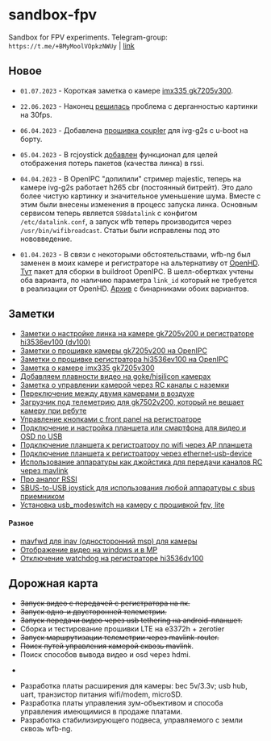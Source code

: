 # sandbox-fpv
Sandbox for FPV experiments. Telegram-group: `https://t.me/+BMyMoolVOpkzNWUy` | [link](https://t.me/+BMyMoolVOpkzNWUy)

## Новое
* `01.07.2023` - Короткая заметка о камере [imx335 gk7205v300](notes_imx335_gk7205v300.md).

* `22.06.2023` - Наконец [решилась](gkrcparams.md) проблема с дерганностью картинки на 30fps.

* `06.04.2023` - Добавлена [прошивка coupler](notes_start_ivg-g2s.md#L33) для ivg-g2s с u-boot на борту.

* `05.04.2023` - В rcjoystick [добавлен](rcjoystick.md#rssi) функционал для целей отображения потерь пакетов (качества линка) в rssi.

* `04.04.2023` - В OpenIPC "допилили" стример majestic, теперь на камере ivg-g2s работает h265 cbr (постоянный битрейт). Это дало более чистую картинку и значительное уменьшение шума. Вместе с этим были внесены изменения в процесс запуска линка. Основным сервисом теперь является `S98datalink` с конфигом `/etc/datalink.conf`, а запуск wfb теперь производится через `/usr/bin/wifibroadcast`. Статьи были исправлены под это нововведение.

* `01.04.2023` - В связи с некоторыми обстоятельствами, wfb-ng был заменен в моих камере и регистраторе на альтернативу от [OpenHD](https://github.com/OpenHD/wifibroadcast/). [Тут](wfbopenhd.zip) пакет для сборки в buildroot OpenIPC. В шелл-обертках учтены оба варианта, по наличию параметра `link_id` который не требуется в реализации от OpenHD. [Архив](https://github.com/OpenIPC/sandbox-fpv/blob/master/wfb.zip) с бинарниками обоих вариантов.

## Заметки

* [Заметки о настройке линка на камере gk7205v200 и регистраторе hi3536ev100 (dv100)](notes_link_gk7205v200_hi3536ev100.md)
* [Заметки о прошивке камеры gk7205v200 на OpenIPC](notes_start_ivg-g2s.md)
* [Заметки о прошивке регистратора hi3536ev100 на OpenIPC](notes_start_hi3536ev100.md)
* [Заметка о камере imx335 gk7205v300](notes_imx335_gk7205v300.md)
* [Добавляем плавности видео на goke/hisilicon камерах](gkrcparams.md)
* [Заметка о управлении камерой через RC каналы с наземки](notes_cam_control.md)
* [Переключение между двумя камерами в воздухе](note-two-cameras-switched.md)
* [Загрузчик под телеметрию для gk7502v200, который не вешает камеру при ребуте](gk7205v200_u-boot-7502v200-for-telemetry.md)
* [Управление кнопками с front panel на регистраторе](nvr_gpio.md)
* [Подключение и настройка планшета или смартфона для видео и OSD по USB](usb-tethering.md)
* [Подключение планшета к регистратору по wifi через AP планшета](note-nvr-tab-ap.md)
* [Подключение планшета к регистратору через ethernet-usb-device](usb-eth-modem.md)
* [Использование аппаратуры как джойстика для передачи каналов RC через mavlink](rcjoystick.md)
* [Про аналог RSSI](rcjoystick.md#rssi)
* [SBUS-to-USB joystick для использования любой аппаратуры с sbus приемником](sbus-to-usb-joystick)
* [Установка usb_modeswitch на камеру с прошивкой fpv, lite](usb-modeswitch.md)

#### Разное
* [mavfwd для inav (односторонний msp) для камеры](user_TipoMan/mavfwd_mavlink2.tar?raw=true)
* [Отображение видео на windows и в MP](gstlaunch_on_windows.md)
* [Отключение watchdog на регистраторе hi3536dv100](note_nvr_wdt.md)

## Дорожная карта
* ~~Запуск видео с передачей с регистратора на пк.~~
* ~~Запуск одно-и двусторонней телеметрии.~~
* ~~Запуск передачи видео через usb tethering на android-планшет.~~
* Сборка и тестирование прошивки LTE на e3372h + zerotier
* ~~Запуск маршрутизации телеметрии через mavlink-router.~~
* ~~Поиск путей управления камерой сквозь mavlink~~.
* Поиск способов вывода видео и osd через hdmi.
* ~~~Переключение между несколькими камерами, где одна ведущая с wfb-ng, а остальные ведомые.~~~
* Разработка платы расширения для камеры: bec 5v/3.3v; usb hub, uart, транзистор питания wifi/modem, microSD.
* Разработка платы управления зум-объективом и способа управления имеющимися в продаже платами.
* Разработка стабилизирующего подвеса, управляемого с земли сквозь wfb-ng.

